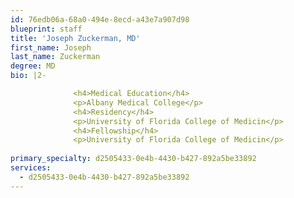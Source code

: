 ```yaml
---
id: 76edb06a-68a0-494e-8ecd-a43e7a907d98
blueprint: staff
title: 'Joseph Zuckerman, MD'
first_name: Joseph
last_name: Zuckerman
degree: MD
bio: |2-

              <h4>Medical Education</h4>
              <p>Albany Medical College</p>
              <h4>Residency</h4>
              <p>University of Florida College of Medicin</p>
              <h4>Fellowship</h4>
              <p>University of Florida College of Medicin</p>
          
primary_specialty: d2505433-0e4b-4430-b427-892a5be33892
services:
  - d2505433-0e4b-4430-b427-892a5be33892
---
```

